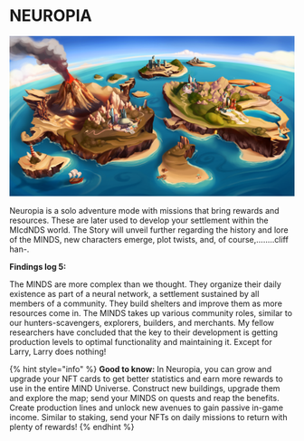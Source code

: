 # NEUROPIA

![](../../../.gitbook/assets/WorldMapSmall.png)

Neuropia is a solo adventure mode with missions that bring rewards and resources. These are later used to develop your settlement within the MIcdNDS world. The Story will unveil further regarding the history and lore of the MINDS, new characters emerge, plot twists, and, of course,........cliff han-.

**Findings log 5:**&#x20;

The MINDS are more complex than we thought. They organize their daily existence as part of a neural network, a settlement sustained by all members of a community. They build shelters and improve them as more resources come in. The MINDS takes up various community roles, similar to our hunters-scavengers, explorers, builders, and merchants. My fellow researchers have concluded that the key to their development is getting production levels to optimal functionality and maintaining it. Except for Larry, Larry does nothing!

{% hint style="info" %}
**Good to know:** In Neuropia, you can grow and upgrade your NFT cards to get better statistics and earn more rewards to use in the entire MIND Universe. Construct new buildings, upgrade them and explore the map; send your MINDS on quests and reap the benefits. Create production lines and unlock new avenues to gain passive in-game income. Similar to staking, send your NFTs on daily missions to return with plenty of rewards!
{% endhint %}
